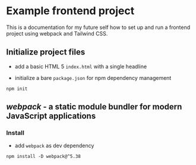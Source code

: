 # Example frontend project

This is a documentation for my future self how to set up and run a frontend project using webpack and Tailwind CSS.

## Initialize project files

- add a basic HTML 5 `index.html` with a single headline

- initialize a bare `package.json` for npm dependency management

```
npm init
```

## *webpack* - a static module bundler for modern JavaScript applications

### Install

- add `webpack` as dev dependency

```
npm install -D webpack@^5.38
```

